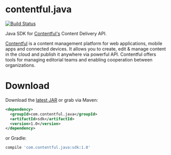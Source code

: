 contentful.java
===============

[![Build Status](http://img.shields.io/travis/contentful/contentful.objc.svg?style=flat)](https://magnum.travis-ci.org/contentful/contentful.java)

Java SDK for [Contentful's][1] Content Delivery API.

[Contentful][1] is a content management platform for web applications, mobile apps and connected devices. It allows you to create, edit & manage content in the cloud and publish it anywhere via powerful API. Contentful offers tools for managing editorial teams and enabling cooperation between organizations.


Download
========

Download the [latest JAR][2] or grab via Maven:
```xml
<dependency>
  <groupId>com.contentful.java</groupId>
  <artifactId>sdk</artifactId>
  <version>1.0</version>
</dependency>
```
or Gradle:
```groovy
compile 'com.contentful.java:sdk:1.0'
```

 [1]: https://www.contentful.com
 [2]: https://www.jars.com
